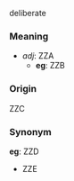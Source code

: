 deliberate
### Meaning
+ _adj_: ZZA
	+ __eg__: ZZB

### Origin

ZZC

### Synonym

__eg__: ZZD

+ ZZE


